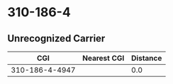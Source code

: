 # 310-186-4
## Unrecognized Carrier


| CGI | Nearest CGI | Distance |
|-----|-------------|----------|
| 310-186-4-4947 |  | 0.0 |
